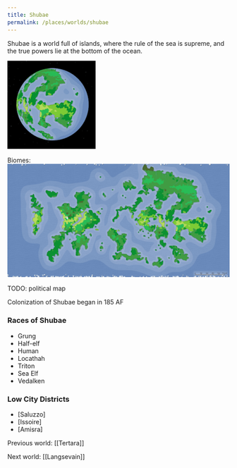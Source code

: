 ```yaml
---
title: Shubae
permalink: /places/worlds/shubae
---
```

Shubae is a world full of islands, where the rule of the sea is supreme, and the true powers lie at the bottom of the ocean.

![Shubae from Orbit](../../assets/img/shubae-orbit.gif)

Biomes:
![Shubae Biomes](../../assets/img/shubae-biomes.png)

TODO: political map

Colonization of Shubae began in 185 AF

### Races of Shubae
- Grung
- Half-elf
- Human
- Locathah
- Triton
- Sea Elf
- Vedalken

### Low City Districts
- [Saluzzo]
- [Issoire]
- [Amisra]

Previous world: [[Tertara]]

Next world: [[Langsevain]]